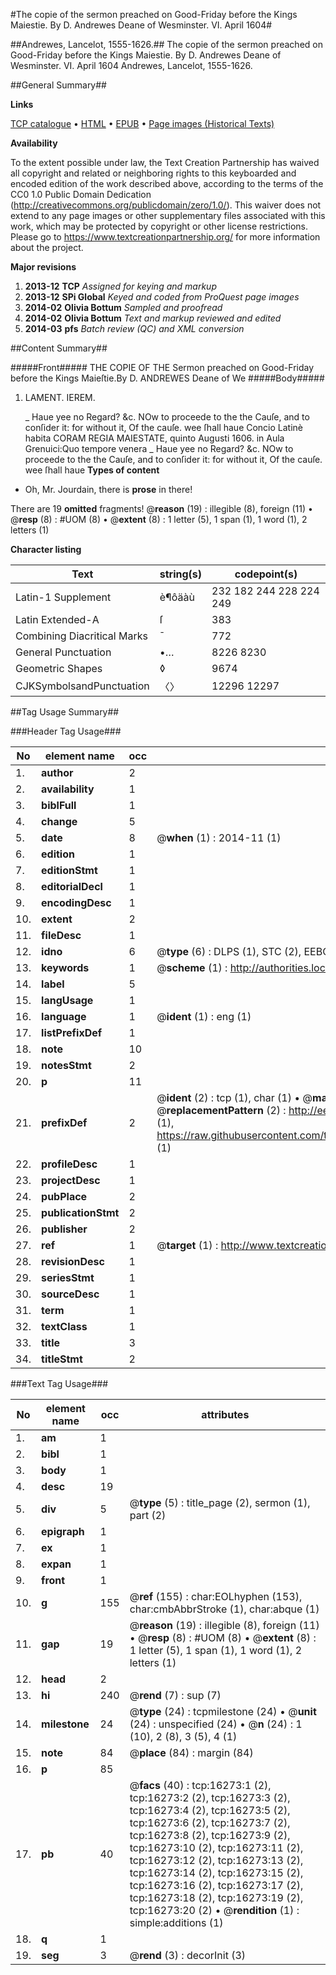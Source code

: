 #The copie of the sermon preached on Good-Friday before the Kings Maiestie. By D. Andrewes Deane of Wesminster. VI. April 1604#

##Andrewes, Lancelot, 1555-1626.##
The copie of the sermon preached on Good-Friday before the Kings Maiestie. By D. Andrewes Deane of Wesminster. VI. April 1604
Andrewes, Lancelot, 1555-1626.

##General Summary##

**Links**

[TCP catalogue](http://www.ota.ox.ac.uk/tcp/)  • 
[HTML](http://tei.it.ox.ac.uk/tcp/Texts-HTML/free/A69/A69173.html)  • 
[EPUB](http://tei.it.ox.ac.uk/tcp/Texts-EPUB/free/A69/A69173.epub) • 
[Page images (Historical Texts)](https://historicaltexts.jisc.ac.uk/eebo-99851021e)

**Availability**

To the extent possible under law, the Text Creation Partnership has waived all copyright and related or neighboring rights to this keyboarded and encoded edition of the work described above, according to the terms of the CC0 1.0 Public Domain Dedication (http://creativecommons.org/publicdomain/zero/1.0/). This waiver does not extend to any page images or other supplementary files associated with this work, which may be protected by copyright or other license restrictions. Please go to https://www.textcreationpartnership.org/ for more information about the project.

**Major revisions**

1. __2013-12__ __TCP__ *Assigned for keying and markup*
1. __2013-12__ __SPi Global__ *Keyed and coded from ProQuest page images*
1. __2014-02__ __Olivia Bottum__ *Sampled and proofread*
1. __2014-02__ __Olivia Bottum__ *Text and markup reviewed and edited*
1. __2014-03__ __pfs__ *Batch review (QC) and XML conversion*

##Content Summary##

#####Front#####
THE COPIE OF THE Sermon preached on Good-Friday before the Kings Maieſtie.By D. ANDREWES Deane of We
#####Body#####

1. LAMENT. IEREM.

    _ Haue yee no Regard? &c.
NOw to proceede to the the Cauſe, and to conſider it:  for without it,
Of the cauſe. wee ſhall haue Concio Latinè habita CORAM REGIA MAIESTATE, quinto Augusti 1606. in Aula Grenuici:Quo tempore venera
    _ Haue yee no Regard? &c.
NOw to proceede to the the Cauſe, and to conſider it:  for without it,
Of the cauſe. wee ſhall haue 
**Types of content**

  * Oh, Mr. Jourdain, there is **prose** in there!

There are 19 **omitted** fragments! 
 @__reason__ (19) : illegible (8), foreign (11)  •  @__resp__ (8) : #UOM (8)  •  @__extent__ (8) : 1 letter (5), 1 span (1), 1 word (1), 2 letters (1)

**Character listing**


|Text|string(s)|codepoint(s)|
|---|---|---|
|Latin-1 Supplement|è¶ôäàù|232 182 244 228 224 249|
|Latin Extended-A|ſ|383|
|Combining             Diacritical Marks|̄|772|
|General Punctuation|•…|8226 8230|
|Geometric Shapes|◊|9674|
|CJKSymbolsandPunctuation|〈〉|12296 12297|

##Tag Usage Summary##

###Header Tag Usage###

|No|element name|occ|attributes|
|---|---|---|---|
|1.|__author__|2||
|2.|__availability__|1||
|3.|__biblFull__|1||
|4.|__change__|5||
|5.|__date__|8| @__when__ (1) : 2014-11 (1)|
|6.|__edition__|1||
|7.|__editionStmt__|1||
|8.|__editorialDecl__|1||
|9.|__encodingDesc__|1||
|10.|__extent__|2||
|11.|__fileDesc__|1||
|12.|__idno__|6| @__type__ (6) : DLPS (1), STC (2), EEBO-CITATION (1), PROQUEST (1), VID (1)|
|13.|__keywords__|1| @__scheme__ (1) : http://authorities.loc.gov/ (1)|
|14.|__label__|5||
|15.|__langUsage__|1||
|16.|__language__|1| @__ident__ (1) : eng (1)|
|17.|__listPrefixDef__|1||
|18.|__note__|10||
|19.|__notesStmt__|2||
|20.|__p__|11||
|21.|__prefixDef__|2| @__ident__ (2) : tcp (1), char (1)  •  @__matchPattern__ (2) : ([0-9\-]+):([0-9IVX]+) (1), (.+) (1)  •  @__replacementPattern__ (2) : http://eebo.chadwyck.com/downloadtiff?vid=$1&page=$2 (1), https://raw.githubusercontent.com/textcreationpartnership/Texts/master/tcpchars.xml#$1 (1)|
|22.|__profileDesc__|1||
|23.|__projectDesc__|1||
|24.|__pubPlace__|2||
|25.|__publicationStmt__|2||
|26.|__publisher__|2||
|27.|__ref__|1| @__target__ (1) : http://www.textcreationpartnership.org/docs/. (1)|
|28.|__revisionDesc__|1||
|29.|__seriesStmt__|1||
|30.|__sourceDesc__|1||
|31.|__term__|1||
|32.|__textClass__|1||
|33.|__title__|3||
|34.|__titleStmt__|2||


###Text Tag Usage###

|No|element name|occ|attributes|
|---|---|---|---|
|1.|__am__|1||
|2.|__bibl__|1||
|3.|__body__|1||
|4.|__desc__|19||
|5.|__div__|5| @__type__ (5) : title_page (2), sermon (1), part (2)|
|6.|__epigraph__|1||
|7.|__ex__|1||
|8.|__expan__|1||
|9.|__front__|1||
|10.|__g__|155| @__ref__ (155) : char:EOLhyphen (153), char:cmbAbbrStroke (1), char:abque (1)|
|11.|__gap__|19| @__reason__ (19) : illegible (8), foreign (11)  •  @__resp__ (8) : #UOM (8)  •  @__extent__ (8) : 1 letter (5), 1 span (1), 1 word (1), 2 letters (1)|
|12.|__head__|2||
|13.|__hi__|240| @__rend__ (7) : sup (7)|
|14.|__milestone__|24| @__type__ (24) : tcpmilestone (24)  •  @__unit__ (24) : unspecified (24)  •  @__n__ (24) : 1 (10), 2 (8), 3 (5), 4 (1)|
|15.|__note__|84| @__place__ (84) : margin (84)|
|16.|__p__|85||
|17.|__pb__|40| @__facs__ (40) : tcp:16273:1 (2), tcp:16273:2 (2), tcp:16273:3 (2), tcp:16273:4 (2), tcp:16273:5 (2), tcp:16273:6 (2), tcp:16273:7 (2), tcp:16273:8 (2), tcp:16273:9 (2), tcp:16273:10 (2), tcp:16273:11 (2), tcp:16273:12 (2), tcp:16273:13 (2), tcp:16273:14 (2), tcp:16273:15 (2), tcp:16273:16 (2), tcp:16273:17 (2), tcp:16273:18 (2), tcp:16273:19 (2), tcp:16273:20 (2)  •  @__rendition__ (1) : simple:additions (1)|
|18.|__q__|1||
|19.|__seg__|3| @__rend__ (3) : decorInit (3)|
